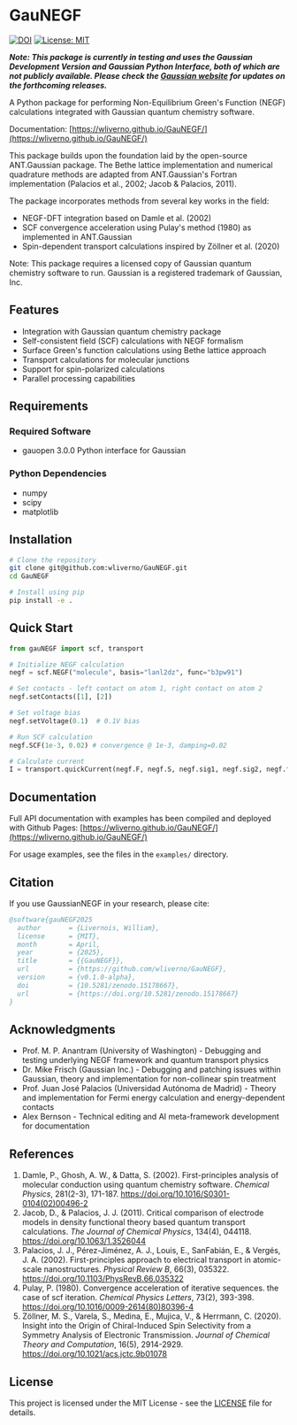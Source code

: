 # GauNEGF


[![DOI](https://zenodo.org/badge/DOI/10.5281/zenodo.15178667.svg)](https://doi.org/10.5281/zenodo.15178667)
[![License: MIT](https://img.shields.io/badge/License-MIT-yellow.svg)](https://opensource.org/licenses/MIT)

***Note: This package is currently in testing and uses the Gaussian Development Version and Gaussian Python Interface, both of which are not publicly available. Please check the [Gaussian website](https://gaussian.com/news/) for updates on the forthcoming releases.***

A Python package for performing Non-Equilibrium Green's Function (NEGF) calculations integrated with Gaussian quantum chemistry software.

Documentation: [https://wliverno.github.io/GauNEGF/](https://wliverno.github.io/GauNEGF/)

This package builds upon the foundation laid by the open-source ANT.Gaussian package. The Bethe lattice implementation and numerical quadrature methods are adapted from ANT.Gaussian's Fortran implementation (Palacios et al., 2002; Jacob & Palacios, 2011).

The package incorporates methods from several key works in the field:
- NEGF-DFT integration based on Damle et al. (2002)
- SCF convergence acceleration using Pulay's method (1980) as implemented in ANT.Gaussian
- Spin-dependent transport calculations inspired by Zöllner et al. (2020)

Note: This package requires a licensed copy of Gaussian quantum chemistry software to run. Gaussian is a registered trademark of Gaussian, Inc.

## Features

- Integration with Gaussian quantum chemistry package
- Self-consistent field (SCF) calculations with NEGF formalism
- Surface Green's function calculations using Bethe lattice approach
- Transport calculations for molecular junctions
- Support for spin-polarized calculations
- Parallel processing capabilities

## Requirements

### Required Software
- gauopen 3.0.0 Python interface for Gaussian

### Python Dependencies
- numpy
- scipy
- matplotlib

## Installation

```bash
# Clone the repository
git clone git@github.com:wliverno/GauNEGF.git
cd GauNEGF

# Install using pip
pip install -e .
```

## Quick Start

```python
from gauNEGF import scf, transport

# Initialize NEGF calculation
negf = scf.NEGF("molecule", basis="lanl2dz", func="b3pw91")

# Set contacts - left contact on atom 1, right contact on atom 2
negf.setContacts([1], [2])

# Set voltage bias
negf.setVoltage(0.1)  # 0.1V bias

# Run SCF calculation
negf.SCF(1e-3, 0.02) # convergence @ 1e-3, damping=0.02

# Calculate current
I = transport.quickCurrent(negf.F, negf.S, negf.sig1, negf.sig2, negf.fermi, negf.qV)

```

## Documentation

Full API documentation with examples has been compiled and deployed with Github Pages: [https://wliverno.github.io/GauNEGF/](https://wliverno.github.io/GauNEGF/)

For usage examples, see the files in the `examples/` directory.

## Citation

If you use GaussianNEGF in your research, please cite:

```bibtex
@software{gauNEGF2025
  author       = {Livernois, William},
  license      = {MIT},
  month        = April,
  year         = {2025},
  title        = {{GauNEGF}},
  url          = {https://github.com/wliverno/GauNEGF},
  version      = {v0.1.0-alpha},
  doi          = {10.5281/zenodo.15178667},
  url          = {https://doi.org/10.5281/zenodo.15178667}
}
```

## Acknowledgments

* Prof. M. P. Anantram (University of Washington) - Debugging and testing underlying NEGF framework and quantum transport physics
* Dr. Mike Frisch (Gaussian Inc.) - Debugging and patching issues within Gaussian, theory and implementation for non-collinear spin treatment
* Prof. Juan José Palacios (Universidad Autónoma de Madrid) - Theory and implementation for Fermi energy calculation and energy-dependent contacts
* Alex Bernson - Technical editing and AI meta-framework development for documentation

## References

1. Damle, P., Ghosh, A. W., & Datta, S. (2002). First-principles analysis of molecular conduction using quantum chemistry software. *Chemical Physics*, 281(2-3), 171-187. https://doi.org/10.1016/S0301-0104(02)00496-2
2. Jacob, D., & Palacios, J. J. (2011). Critical comparison of electrode models in density functional theory based quantum transport calculations. *The Journal of Chemical Physics*, 134(4), 044118. https://doi.org/10.1063/1.3526044
3. Palacios, J. J., Pérez-Jiménez, A. J., Louis, E., SanFabián, E., & Vergés, J. A. (2002). First-principles approach to electrical transport in atomic-scale nanostructures. *Physical Review B*, 66(3), 035322. https://doi.org/10.1103/PhysRevB.66.035322
4. Pulay, P. (1980). Convergence acceleration of iterative sequences. the case of scf iteration. *Chemical Physics Letters*, 73(2), 393-398. https://doi.org/10.1016/0009-2614(80)80396-4
5. Zöllner, M. S., Varela, S., Medina, E., Mujica, V., & Herrmann, C. (2020). Insight into the Origin of Chiral-Induced Spin Selectivity from a Symmetry Analysis of Electronic Transmission. *Journal of Chemical Theory and Computation*, 16(5), 2914-2929. https://doi.org/10.1021/acs.jctc.9b01078

## License

This project is licensed under the MIT License - see the [LICENSE](LICENSE) file for details. 
